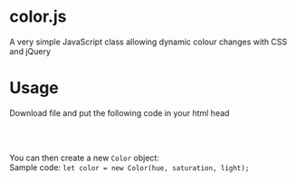 # color.js
A very simple JavaScript class allowing dynamic colour changes with CSS and jQuery
<h1>Usage</h1>
Download file and put the following code in your html head</br>
<code>
	<script type="text/javascript" src="js/color.js"></script>
</code>
</br></br>
You can then create a new <code>Color</code> object:</br>
Sample code:  <code>let color = new Color(hue, saturation, light); </code>
